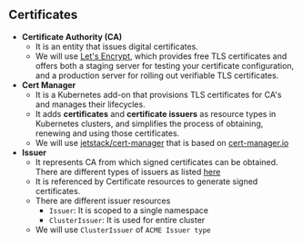 ## Certificates

- **Certificate Authority (CA)** 
  - It is an entity that issues digital certificates. 
  - We will use [Let's Encrypt](https://letsencrypt.org/), which provides free TLS certificates and offers both a staging server for testing your certificate configuration, and a production server for rolling out verifiable TLS certificates.
- **Cert Manager** 
  - It is a Kubernetes add-on that provisions TLS certificates for CA's and manages their lifecycles.
  - It adds **certificates** and **certificate issuers** as resource types in Kubernetes clusters, and simplifies the process of obtaining, renewing and using those certificates. 
  - We will use [jetstack/cert-manager](https://github.com/jetstack/cert-manager) that is based on [cert-manager.io](https://cert-manager.io/)
- **Issuer**
  - It represents CA from which signed certificates can be obtained. There are different types of issuers as listed [here](https://cert-manager.io/docs/configuration/)
  - It is referenced by Certificate resources to generate signed certificates.
  - There are different issuer resources 
    - `Issuer`: It is scoped to a single namespace
    - `ClusterIssuer`: It is used for entire cluster 
  - We will use `ClusterIssuer` of `ACME Issuer type`
